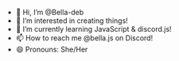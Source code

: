 - 👋 Hi, I’m @Bella-deb
- 👀 I’m interested in creating things!
- 🌱 I’m currently learning JavaScript & discord.js!
- 📫 How to reach me @bella.js on Discord!
- 😄 Pronouns: She/Her

